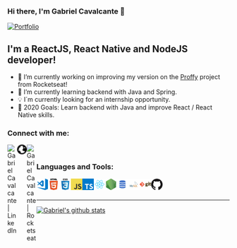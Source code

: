 ### Hi there, I'm Gabriel Cavalcante 👋

[![Portfolio](https://img.shields.io/website?label=My&nbsp;Portfolio&style=for-the-badge&url=https://gabrielcavalcante-portfolio.web.app)](https://gabrielcavalcante-portfolio.web.app)

## I'm a ReactJS, React Native and NodeJS developer!

- 🔭 I’m currently working on improving my version on the [Proffy](https://github.com/GabrielMCavalcante/projeto-proffy-next-level-week) project from Rocketseat!
- 🌱 I’m currently learning backend with Java and Spring.
- 💡 I´m currently looking for an internship opportunity.
- 🥅 2020 Goals: Learn backend with Java and improve React / React Native skills.

### Connect with me:

[<img align="left" alt="Gabriel Cavalcante | LinkedIn" width="22px" src="https://cdn.jsdelivr.net/npm/simple-icons@v3/icons/linkedin.svg" />](https://www.linkedin.com/in/gabrielmcavalcante/)
[<img align="left" alt="Gabriel Cavalcante | Portfolio" width="22px" src="https://raw.githubusercontent.com/iconic/open-iconic/master/svg/globe.svg" />](https://gabrielcavalcante-portfolio.web.app/)
[<img align="left" alt="Gabriel Cavalcante | Rocketseat" width="22px" src="https://blog.rocketseat.com.br/favicon.png" />](https://app.rocketseat.com.br/me/gabriel-melo-cavalcante-03196)


<br />

### Languages and Tools:

[<img align="left" alt="Visual Studio Code" width="26px" src="https://raw.githubusercontent.com/github/explore/80688e429a7d4ef2fca1e82350fe8e3517d3494d/topics/visual-studio-code/visual-studio-code.png" />]()
[<img align="left" alt="HTML5" width="26px" src="https://raw.githubusercontent.com/github/explore/80688e429a7d4ef2fca1e82350fe8e3517d3494d/topics/html/html.png" />]()
[<img align="left" alt="CSS3" width="26px" src="https://raw.githubusercontent.com/github/explore/80688e429a7d4ef2fca1e82350fe8e3517d3494d/topics/css/css.png" />]()
[<img align="left" alt="JavaScript" width="26px" src="https://raw.githubusercontent.com/github/explore/80688e429a7d4ef2fca1e82350fe8e3517d3494d/topics/javascript/javascript.png" />]()
[<img align="left" alt="TypeScript" width="26px" src="https://raw.githubusercontent.com/github/explore/80688e429a7d4ef2fca1e82350fe8e3517d3494d/topics/typescript/typescript.png" />]()
[<img align="left" alt="React" width="26px" src="https://raw.githubusercontent.com/github/explore/80688e429a7d4ef2fca1e82350fe8e3517d3494d/topics/react/react.png" />]()
[<img align="left" alt="Node.js" width="26px" src="https://raw.githubusercontent.com/github/explore/80688e429a7d4ef2fca1e82350fe8e3517d3494d/topics/nodejs/nodejs.png" />]()
[<img align="left" alt="SQL" width="26px" src="https://raw.githubusercontent.com/github/explore/80688e429a7d4ef2fca1e82350fe8e3517d3494d/topics/sql/sql.png" />]()
[<img align="left" alt="MySQL" width="26px" src="https://raw.githubusercontent.com/github/explore/80688e429a7d4ef2fca1e82350fe8e3517d3494d/topics/mysql/mysql.png" />]()
[<img align="left" alt="Git" width="26px" src="https://raw.githubusercontent.com/github/explore/80688e429a7d4ef2fca1e82350fe8e3517d3494d/topics/git/git.png" />]()
[<img align="left" alt="GitHub" width="26px" src="https://raw.githubusercontent.com/github/explore/78df643247d429f6cc873026c0622819ad797942/topics/github/github.png" />]()

<br />
<br />

---

[![Gabriel's github stats](https://github-readme-stats.vercel.app/api?username=gabrielmcavalcante)](https://github.com/anuraghazra/github-readme-stats)
